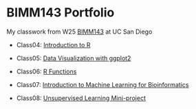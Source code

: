 # BIMM143 Portfolio
My classwork from W25 [BIMM143](https://bioboot.github.io/bimm143_W25/) at UC San Diego

- Class04: [Introduction to R](https://github.com/eignatoff/bimm143_github/blob/main/class04/class4.pdf)
  
- Class05: [Data Visualization with ggplot2]()
  
- Class06: [R Functions]()

- Class07: [Introduction to Machine Learning for Bioinformatics]()

- Class08: [Unsupervised Learning Mini-project]()

